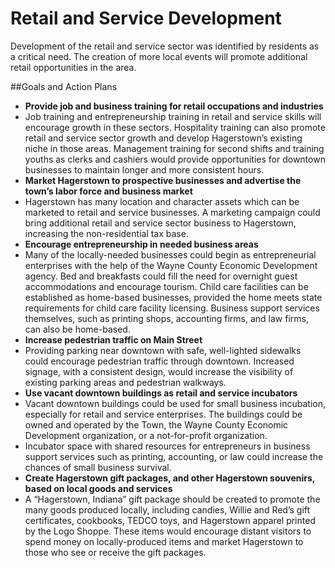 # Retail and Service Development

Development of the retail and service sector was identified by residents as a critical need. The creation of more local events will promote additional retail opportunities in the area.

##Goals and Action Plans

-	**Provide job and business training for retail occupations and industries**
  -	Job training and entrepreneurship training in retail and service skills will encourage growth in these sectors. Hospitality training can also promote retail and service sector growth and develop Hagerstown’s existing niche in those areas. Management training for second shifts and training youths as clerks and cashiers would provide opportunities for downtown businesses to maintain longer and more consistent hours.
-	**Market Hagerstown to prospective businesses and advertise the town’s labor force and business market**
  -	Hagerstown has many location and character assets which can be marketed to retail and service businesses. A marketing campaign could bring additional retail and service sector business to Hagerstown, increasing the non-residential tax base.
-	**Encourage entrepreneurship in needed business areas**
  -	Many of the locally-needed businesses could begin as entrepreneurial enterprises with the help of the Wayne County Economic Development agency. Bed and breakfasts could fill the need for overnight guest accommodations and encourage tourism. Child care facilities can be established as home-based businesses, provided the home meets state requirements for child care facility licensing. Business support services themselves, such as printing shops, accounting firms, and law firms, can also be home-based. 
-	**Increase pedestrian traffic on Main Street**
  -	Providing parking near downtown with safe, well-lighted sidewalks could encourage pedestrian traffic through downtown. Increased signage, with a consistent design, would increase the visibility of existing parking areas and pedestrian walkways.
-	**Use vacant downtown buildings as retail and service incubators**
  -	Vacant downtown buildings could be used for small business incubation, especially for retail and service enterprises. The buildings could be owned and operated by the Town, the Wayne County Economic Development organization, or a not-for-profit organization. 
  -	Incubator space with shared resources for entrepreneurs in business support services such as printing, accounting, or law could increase the chances of small business survival.
-	**Create Hagerstown gift packages, and other Hagerstown souvenirs, based on local goods and services**
  -	A “Hagerstown, Indiana” gift package should be created to promote the many goods produced locally, including candies, Willie and Red’s gift certificates, cookbooks, TEDCO toys, and Hagerstown apparel printed by the Logo Shoppe. These items would encourage distant visitors to spend money on locally-produced items and market Hagerstown to those who see or receive the gift packages.

